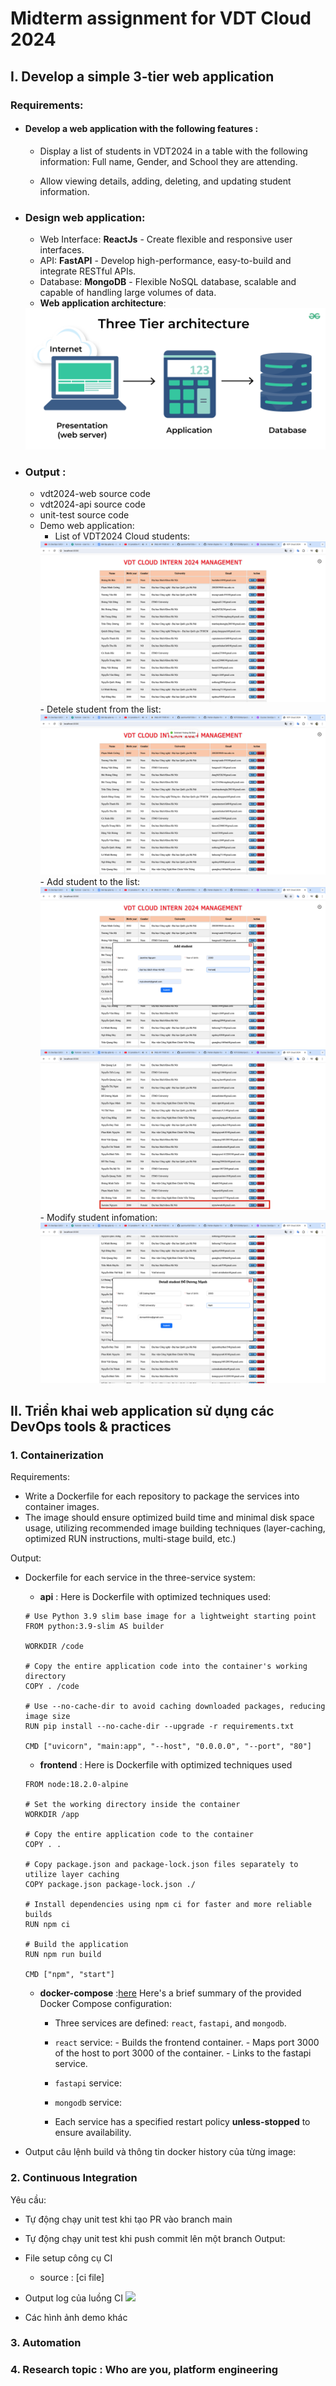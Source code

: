 # Midterm assignment for VDT Cloud 2024

## I. Develop a simple 3-tier web application

### Requirements:

-   #### Develop a web application with the following features :
    -   Display a list of students in VDT2024 in a table with the following information: Full name, Gender, and School they are attending.

    - Allow viewing details, adding, deleting, and updating student information.

- ### Design web application:
    - Web Interface: **ReactJs** - Create flexible and responsive user interfaces.
    - API: **FastAPI** - Develop high-performance, easy-to-build and integrate RESTful APIs.
    - Database: **MongoDB** - Flexible NoSQL database, scalable and capable of handling large volumes of data.
    - **Web application architecture**:
    <img src= images/3tier-architecture.png>

- ### Output :
    - vdt2024-web source code
    - vdt2024-api source code
    - unit-test source code
    - Demo web application:
        - List of VDT2024 Cloud students:
        <img src= images/list-students.png>
        - Detele student from the list:
        <img src= images/delete-students.png>
        - Add student to the list:
         <img src= images/add-student.png>
         <img src= images/add-sucessfully.png>
        - Modify student infomation:
        <img src= images/modify-student.png>


## II. Triển khai web application sử dụng các DevOps tools & practices

### 1. Containerization

Requirements:

-   Write a Dockerfile for each repository to package the services into container images.
-   The image should ensure optimized build time and minimal disk space usage, utilizing recommended image building techniques (layer-caching, optimized RUN instructions, multi-stage build, etc.)

Output:

-   Dockerfile for each service in the three-service system:
    -   **api** : Here is Dockerfile with optimized techniques used:
      ```
      # Use Python 3.9 slim base image for a lightweight starting point
      FROM python:3.9-slim AS builder

      WORKDIR /code

      # Copy the entire application code into the container's working directory
      COPY . /code

      # Use --no-cache-dir to avoid caching downloaded packages, reducing image size
      RUN pip install --no-cache-dir --upgrade -r requirements.txt

      CMD ["uvicorn", "main:app", "--host", "0.0.0.0", "--port", "80"]
      ```
    -   **frontend** : Here is Dockerfile with optimized techniques used
      ```
      FROM node:18.2.0-alpine

      # Set the working directory inside the container
      WORKDIR /app

      # Copy the entire application code to the container
      COPY . .

      # Copy package.json and package-lock.json files separately to utilize layer caching
      COPY package.json package-lock.json ./

      # Install dependencies using npm ci for faster and more reliable builds
      RUN npm ci

      # Build the application
      RUN npm run build

      CMD ["npm", "start"]
      ```
    -   **docker-compose** :[here](https://github.com/jasmine150720/vdt2024/blob/main/docker-compose.yml)
    Here's a brief summary of the provided Docker Compose configuration:
        - Three services are defined: `react`, `fastapi`, and `mongodb`.
        - `react` service:
              - Builds the frontend container.
              - Maps port 3000 of the host to port 3000 of the container.
              - Links to the fastapi service.
          
        - `fastapi` service:
        - `mongodb` service:
        - Each service has a specified restart policy **unless-stopped** to ensure availability.
          
-   Output câu lệnh build và thông tin docker history của từng image:


### 2. Continuous Integration

Yêu cầu:

-   Tự động chạy unit test khi tạo PR vào branch main
-   Tự động chạy unit test khi push commit lên một branch
    Output:
-   File setup công cụ CI
    -   source : [ci file]
-   Output log của luồng CI
    <img src= images/actions.png>

-   Các hình ảnh demo khác
    


### 3. Automation


### 4. Research topic : Who are you, platform engineering
